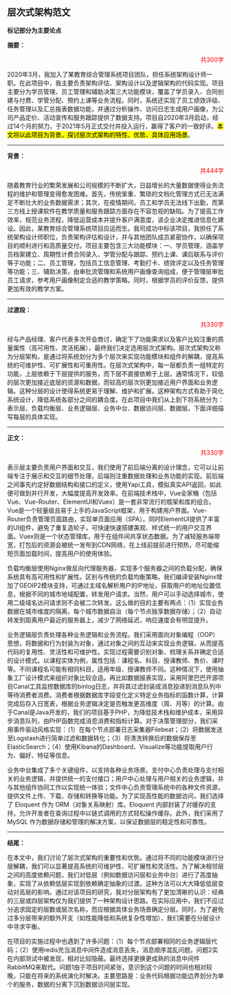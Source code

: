 ## 层次式架构范文

**标记部分为主要论点**

**摘要：**

<p style="text-align:right;color:red">共300字</p>

2020年3月，我加入了某教育综合管理系统项目团队，担任系统架构设计师一职。在此项目中，我主要负责架构评估、架构设计以及逻辑架构的代码实现。项目主要分为学员管理、员工管理和辅助决策三大功能模块，覆盖了学员录入、合同创建与付费、学管分配、预约上课等业务流程。同时，系统还实现了员工绩效评级、任务管理以及汇总报表数据功能，并通过分析操作、访问日志生成用户画像，为公司产品定价、活动宣传和服务跟踪提供了数据支持。项目自2020年3月启动，经过14个月的努力，于2021年5月正式交付并投入运行，赢得了客户的一致好评。<mark>本文将以此项目为背景，探讨层次式架构的特性、优势、具体应用场景</mark>。

---

**背景：**

<p style="text-align:right;color:red">共444字</p>

随着教育行业的繁荣发展和公司规模的不断扩大，日益增长的大量数据使得业务流程的维护和管理变得愈发困难。首先，传统笨重、繁琐的文档化管理方式已无法满足不断壮大的业务数据需求；其次，在疫情期间，员工和学员无法线下出勤，而第三方线上授课软件在教学质量和服务跟踪方面存在不容忽视的缺陷。为了提高工作效率，规范业务流程，降低运营成本并提升客户满意度，该企业决定推进信息化建设。因此，某教育综合管理系统项目应运而生。我司成功中标该项目，我担任了系统架构设计师职位，负责架构评估和设计，并与其他团队成员紧密协作，以确保项目的顺利进行和高质量交付。项目主要包含三大功能模块：一、学员管理，涵盖学员档案建立、周期性计费合同录入、学管分配与跟踪、预约上课、课后联系与评价等子功能；二、员工管理，包括员工信息管理、考勤打卡、绩效评定以及任务管理等功能；三、辅助决策，由审批流管理和系统用户画像查询组成，便于管理层审批员工请求，参考用户画像制定合适的教学策略。同时，根据学员的评价反馈，提供更加有效的教学方案。

---

**过渡段：**

<p style="text-align:right;color:red">共330字</p>

经与产品经理、客户代表多次开会商讨，确定下了功能需求以及客户比较注重的质量属性（高可用性、灵活拓展），最终我们决定选用层次式架构。层次式架构又称为分层架构，是通过将系统划分为多个层次来实现功能模块和组件的解耦，提高系统的可维护性、可扩展性和可重用性。在层次式架构中，每一层都负责一组特定的功能，上层依赖于下层提供的服务，而下层不直接依赖于上层。通常情况下，较低的层次更加接近底层的资源和数据，而较高的层次则更加接近用户界面和业务逻辑。这种分层的设计使得系统更易于理解、维护和扩展。这种架构方式有助于简化系统设计，降低系统各部分之间的耦合度。在此项目中我们从上到下将系统分为：表示层、负载均衡层、业务逻辑层、业务中台、数据访问层、数据层。下面详细描写每层的具体实现。

---

**正文：**

<p style="text-align:right;color:red">共330字</p>

表示层主要负责用户界面和交互，我们使用了前后端分离的设计理念，它可以让前端专注于展示和交互的细节处理，后端则注重数据处理和业务功能的实现。前后端之间事先约定好数据结构和接口的定义，使用Yapi工具，模拟真实API返回，如此便可做到并行开发，大幅度提高开发效率。在前端技术栈中，Vue全家桶（包括Vue、Vue-Router、ElementUI和Vuex）是一套非常流行的框架和库的组合。Vue是一个轻量级且易于上手的JavaScript框架，用于构建用户界面。Vue-Router负责管理页面路由，实现单页面应用（SPA）。同时ElementUI提供了丰富的UI组件，避免了重复造轮子，可快速快速搭建美观、样式统一的用户交互界面。Vuex则是一个状态管理库，用于在组件间共享状态数据。为了减轻服务端带宽，打包后的资源会被统一发布到CDN网络，在上线前提前进行预热，尽可能缩短页面加载时间，提高用户的使用体验。

负载均衡层使用Nginx做反向代理服务器，实现多个服务器之间的负载分配，确保系统具有高可用性和扩展性。区别与传统的负载均衡策略，我们编译安装Nginx增加了GEOIP2模块支持，可通过主域名解析用户的IP地址，获取用户的地址位置信息，根据不同的城市地域配置，转发用户请求。当然，用户可以手动选择城市，使用二级域名访问请求则不会被二次转发。这么做的目的主要有两点：（1）实现业务数据在城市维度的隔离，每个城市数据自治（每个节点独享数据存储）；（2）自动转发到距离用户最近的服务器上，减少了网络延迟，响应速度会有明显提升。

业务逻辑层负责处理各种业务逻辑和业务流程。我们采用面向对象编程（OOP）思想，将数据和行为封装为对象，通过对象之间的互动来实现业务逻辑，从而提高代码的复用性、灵活性和可维护性。实现过程需要识别对象、梳理关系并确定合适的设计模式。以课程实体为例，属性包括：课程名、科目、授课教师、售价、课时等。不同课程名可能有相同科目，适用年级、授课教师不同。这种情况下，使用抽象工厂设计模式来组织对象比较合适。再比如数据报表实现，采用阿里巴巴开源项目Canal工具监控数据库的binlog日志，并将其过滤封装成消息投递到消息队列中等待消费者消费。消费者根据数据库字段变化定义特定业务指标的函数计算，计算完成后存入日宽表，根据业务逻辑决定是否触发更高维度（周、月等）的计算。由于Canal是Java开发的，我们的项目基于PHP，为降低技术栈和维护成本，采用异步消息队列，由PHP函数完成消息消费和指标计算。对于决策管理部分，我们采用事件驱动风格实现：（1）在每个节点部署日志采集器Filebeat；（2）将数据发送至Logstash进行简单过滤和数据转化；（3）将清洗转换后的数据保存至ElasticSearch；（4）使用Kibana的Dashboard、Visualize等功能提取用户行为、偏好、特征等信息。

业务中台集成了多个关键组件，以支持各种业务场景。支付中心负责处理与支付相关的业务逻辑，并提供统一的支付接口；用户中心处理与用户相关的业务逻辑，并与其他组件协同工作以实现统一体验；文件中心负责管理系统中的各种文件资源，提供文件上传、下载、存储和转换等功能。为了实现高性能的数据访问，我们选择了 Eloquent 作为 ORM（对象关系映射）库。Eloquent 内部封装了对缓存的支持，允许开发者在查询过程中以链式调用的方式轻松操作缓存。此外，我们采用了 MySQL 作为数据存储和管理的解决方案，以保证数据层的稳定性和可靠性。

---

**结尾：**

在本文中，我们讨论了层次式架构的重要性和优势。通过将不同的功能模块进行分层解耦，我们可以显著提高系统的可维护性、可扩展性和灵活性。为了解决相邻层之间的高度依赖问题，我们对低层（例如数据访问层和业务中台）进行了高度抽象，实现了从依赖低层实现到依赖确定抽象的过渡。这种方法可以大大降低低层变动对高层的影响。通过对该项目的研究，我对分层架构有了更加清晰的认识：经典的三层或四层架构仅为我们提供了一种架构设计思路。在实际应用中，我们不应过分追求固定的层数或层次名称，而应根据具体业务场景确定分层。同时，为了避免过多分层带来的额外开支（如性能降低和系统复杂性增加），我们需要在分层设计中寻求平衡。

在项目的实施过程中也遇到了许多问题：（1）每个节点部署相同的业务逻辑层代码；（2）使用redis充当消息中间件造成消息丢失，消息顺序混乱问题。问题2实在内部测试中被发现，相对比较隐蔽。最终选择更换更成熟的消息中间件RabbitMQ来取代。问题1由于项目时间紧张，意识到这个问题的时间也相对较晚，只能在将来的系统演化时解决。主要思路是：业务代码根据功能边界划分为单个的服务，数据的分离下沉到数据访问层实现。




